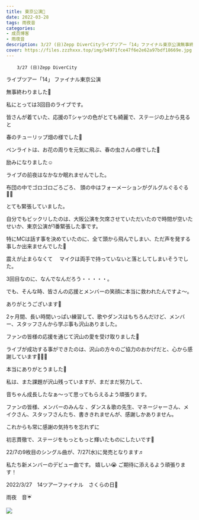 ```yaml
---
title: 東京公演🌈
date: 2022-03-28
tags: 雨夜音
categories: 
- 成员博客
- 雨夜音
description: 3/27 (日)Zepp DiverCityライブツアー「14」ファイナル東京公演無事終わりました🎉私にとっては3回目のライブです。皆さんが着ていた、応援のTシャツの色がとても綺麗...
cover: https://files.zzzhxxx.top/img/b4971fce47f6e2e62a97bdf18669e.jpg 
---
```


        3/27 (日)Zepp DiverCity




ライブツアー「14」
ファイナル東京公演




無事終わりました🎉




私にとっては3回目のライブです。




皆さんが着ていた、応援のTシャツの色がとても綺麗で、ステージの上から見ると



春のチューリップ畑の様でした🌷



ペンライトは、お花の周りを元気に飛ぶ、春の虫さんの様でした🦋



励みになりました☺️






ライブの前夜はなかなか眠れませんでした。




布団の中でゴロゴロごろごろ、
頭の中はフォーメーションがグルグルぐるぐる😵‍💫



とても緊張していました。





自分でもビックリしたのは、大阪公演を欠席させていただいたので時間が空いたせいか、東京公演が1番緊張した事です。






特にMCは話す事を決めていたのに、全て頭から飛んでしまい、ただ声を発する事しか出来ませんでした🤕






震えが止まらなくて　
マイクは両手で持っていないと落としてしまいそうでした。






3回目なのに、なんでなんだろう・・・・・。






でも、そんな時、皆さんの応援とメンバーの笑顔に本当に救われたんですよ〜。


ありがとうございます🥰





2ヶ月間、長い時間いっぱい練習して、歌やダンスはもちろんだけど、メンバー、スタッフさんから学ぶ事も沢山ありました。





ファンの皆様の応援を通じて沢山の愛を受け取りました💝



ライブが成功する事ができたのは、沢山の方々のご協力のおかげだと、心から感謝しています🙇🏻‍♀️




本当にありがとうました💖





私は、また課題が沢山残っていますが、まだまだ努力して、




音ちゃん成長したなぁ～って思ってもらえるよう頑張ります。






ファンの皆様、メンバーのみんな
、ダンス＆歌の先生、マネージャーさん、メイクさん、スタッフさんたち、書ききれませんが、感謝しかありません。







これからも常に感謝の気持ちを忘れずに



初志貫徹で、ステージをもっともっと輝いたものにしたいです🌟








22/7の9枚目のシングル曲が、7/27(水)に発売となります♬






私たち新メンバーのデビュー曲です。
嬉しい😭
ご期待に添えるよう頑張ります！






2022/3/27　14ツアーファイナル　さくらの日🌸






雨夜　音☔️





![](https://files.zzzhxxx.top/img/b4971fce47f6e2e62a97bdf18669e.jpg)


